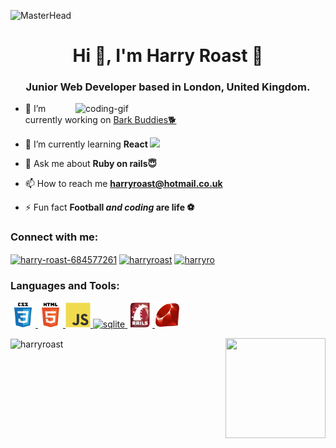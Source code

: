 ![MasterHead](https://user-images.githubusercontent.com/74038190/213910845-af37a709-8995-40d6-be59-724526e3c3d7.gif)
<h1 align="center">Hi 👋, I'm Harry Roast 🐥</h1>
<h3 align="center">Junior Web Developer based in London, United Kingdom.</h3>
<img align="right" alt="coding-gif" width="400" src="https://cdn.dribbble.com/users/330915/screenshots/3587000/media/cf9c914d04e017ab821bab2ee0bb87cb.gif">

- 🔭 I’m currently working on [Bark Buddies🐕](https://github.com/vincent-chpd/bark-buddies)

- 🌱 I’m currently learning **React <img width="18" src="https://user-images.githubusercontent.com/74038190/212257467-871d32b7-e401-42e8-a166-fcfd7baa4c6b.gif">**

- 💬 Ask me about **Ruby on rails😇**

- 📫 How to reach me **harryroast@hotmail.co.uk**

- ⚡ Fun fact **Football *and coding* are life ⚽**

<h3 align="left">Connect with me:</h3>
<p align="left">
<a href="https://linkedin.com/in/harry-roast-684577261" target="blank"><img align="center" src="https://raw.githubusercontent.com/rahuldkjain/github-profile-readme-generator/master/src/images/icons/Social/linked-in-alt.svg" alt="harry-roast-684577261" height="30" width="40" /></a>
<a href="https://instagram.com/harryroast" target="blank"><img align="center" src="https://raw.githubusercontent.com/rahuldkjain/github-profile-readme-generator/master/src/images/icons/Social/instagram.svg" alt="harryroast" height="30" width="40" /></a>
<a href="https://discord.gg/harryro" target="blank"><img align="center" src="https://raw.githubusercontent.com/rahuldkjain/github-profile-readme-generator/master/src/images/icons/Social/discord.svg" alt="harryro" height="30" width="40" /></a>
</p>

<h3 align="left">Languages and Tools:</h3>
<p align="left"> <a href="https://www.w3schools.com/css/" target="_blank" rel="noreferrer"> <img src="https://raw.githubusercontent.com/devicons/devicon/master/icons/css3/css3-original-wordmark.svg" alt="css3" width="40" height="40"/> </a> <a href="https://www.w3.org/html/" target="_blank" rel="noreferrer"> <img src="https://raw.githubusercontent.com/devicons/devicon/master/icons/html5/html5-original-wordmark.svg" alt="html5" width="40" height="40"/> </a> <a href="https://developer.mozilla.org/en-US/docs/Web/JavaScript" target="_blank" rel="noreferrer"> <img src="https://raw.githubusercontent.com/devicons/devicon/master/icons/javascript/javascript-original.svg" alt="javascript" width="40" height="40"/> </a> <a href="https://www.sqlite.org/" target="_blank" rel="noreferrer"> <img src="https://www.vectorlogo.zone/logos/sqlite/sqlite-icon.svg" alt="sqlite" width="40" height="40"/> </a> <a href="https://rubyonrails.org" target="_blank" rel="noreferrer"> <img src="https://raw.githubusercontent.com/devicons/devicon/master/icons/rails/rails-original-wordmark.svg" alt="rails" width="40" height="40"/> </a> <a href="https://www.ruby-lang.org/en/" target="_blank" rel="noreferrer"> <img src="https://raw.githubusercontent.com/devicons/devicon/master/icons/ruby/ruby-original.svg" alt="ruby" width="40" height="40"/> </a> </p>


<img align="right" width="160" height="160" src="https://user-images.githubusercontent.com/74038190/212284087-bbe7e430-757e-4901-90bf-4cd2ce3e1852.gif">

<img align="center" src="https://github-readme-stats.vercel.app/api/top-langs?username=harryroast&show_icons=true&locale=en&layout=compact" alt="harryroast" /></p>
